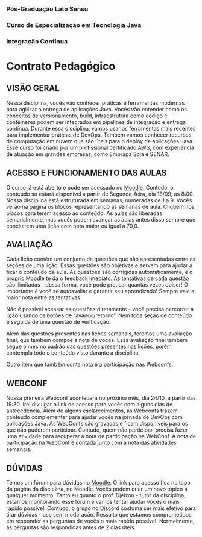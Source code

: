 ### Pós-Graduação Lato Sensu
### Curso de Especialização em Tecnologia Java
### Integração Contínua

# Contrato Pedagógico 

## VISÃO GERAL
Nessa disciplina, vocês vão conhecer práticas e ferramentas modernas para agilizar a entrega de aplicações Java. Vocês vão entender como os conceitos de versionamento, build, infraestrutura como código e contêineres podem ser integrados em pipelines de integração e entrega contínua.
Durante essa disciplina, vamos usar as ferramentas mais recentes para implementar práticas de DevOps. Também vamos conhecer recursos de computação em nuvem que são úteis para o deploy de aplicações Java.
Esse curso foi criado por um profissional certificado AWS, com experiência de atuação em grandes empresas, como Embrapa Soja e SENAR.


## ACESSO E FUNCIONAMENTO DAS AULAS
O curso já está aberto e pode ser acessado no [Moodle](https://moodle.utfpr.edu.br/course/view.php?id=23691). Contudo, o conteúdo só estará disponível a partir de Segunda-feira, dia 18/09, às 8:00.
Nossa disciplina está estruturada em semanas, numeradas de 1 a 9. Vocês verão na página os blocos representando as semanas de aula. Cliquem nos blocos para terem acesso ao conteúdo.
As aulas são liberadas semanalmente, mas vocês podem avançar as aulas antes disso sempre que concluírem uma lição com nota maior ou igual a 70,0.

## AVALIAÇÃO
Cada lição contém um conjunto de questões que são apresentadas entre as seções de uma lição. Essas questões são objetivas e servem para ajudar a fixar o conteúdo da aula. As questões são corrigidas automaticamente, e o próprio Moodle te dá o feedback imediato. As tentativas de cada questão são ilimitadas - dessa forma, você pode praticar quantas vezes quiser! O importante é você se autoavaliar e garantir seu aprendizado! Sempre vale a maior nota entre as tentativas.

Não é possível acessar as questões diretamente - você precisa percorrer a lição usando os botões de “avanço/retorno”. Nem toda seção de conteúdo é seguida de uma questão de verificação.

Além das questões presentes nas lições semanais, teremos uma avaliação final, que também compoe a nota de vocês. Essa avaliação final também segue o mesmo padrão das questões presentes nas lições, porém contempla todo o conteúdo visto durante a disciplina.

Outro item que também conta nota é a participação nas Webconfs.

## WEBCONF
Nossa primeira Webconf acontecerá no próximo mês, dia 24/10, a partir das 19:30. Irei divulgar o link de acesso para vocês com alguns dias de antecedência.
Além de alguns esclarecimentos, as Webconfs trazem conteúdo complementar para ajudar vocês na jornada de DevOps com aplicações Java.
As WebConfs são gravadas e ficam disponíveis para os que não puderem participar. Contudo, quem não participar, precisa fazer uma atividade para recuperar a nota de participação na WebConf. A nota de participação na WebConf é contada junto com a nota das atividades semanais.


## DÚVIDAS
Temos um fórum para dúvidas no [Moodle](https://moodle.utfpr.edu.br/mod/forum/view.php?id=1530492).
O link para acesso fica no topo da página da disciplina, no Moodle. Vocês podem criar um novo tópico a qualquer momento. Tanto eu quanto o prof. Djeizon - tutor da disciplina, estamos monitorando esse fórum e vamos tentar ajudar vocês o mais rápido possível.
Contudo, o grupo no Discord costuma ser mais efetivo para tirar dúvidas - use sem moderação.
Ressalto que estamos comprometidos em responder as perguntas de vocês o mais rápido possível. Normalmente, as perguntas são respondidas antes de 2 dias úteis.
